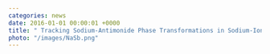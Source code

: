 ```yaml
---
categories: news
date: 2016-01-01 00:00:01 +0000
title: " Tracking Sodium-Antimonide Phase Transformations in Sodium-Ion Anodes: Insights from Operando Pair Distribution Function Analysis and Solid-State NMR Spectroscopy"
photo: "/images/NaSb.png"
---
```


 
